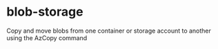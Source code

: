 # blob-storage
Copy and move blobs from one container or storage account to another using the AzCopy command
